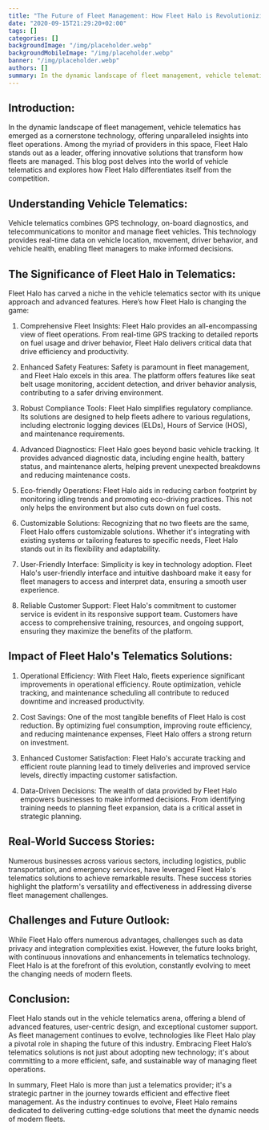 ```yaml
---
title: "The Future of Fleet Management: How Fleet Halo is Revolutionizing Vehicle Telematics"
date: "2020-09-15T21:29:20+02:00"
tags: []
categories: []
backgroundImage: "/img/placeholder.webp"
backgroundMobileImage: "/img/placeholder.webp"
banner: "/img/placeholder.webp"
authors: []
summary: In the dynamic landscape of fleet management, vehicle telematics has emerged as a cornerstone technology, offering unparalleled insights into fleet operations. Among the myriad of providers in this space, Fleet Halo stands out as a leader, offering innovative solutions that transform how fleets are managed. This blog post delves into the world of vehicle telematics and explores how Fleet Halo differentiates itself from the competition.
---
```


## Introduction:

In the dynamic landscape of fleet management, vehicle telematics has emerged as a cornerstone technology, offering unparalleled insights into fleet operations. Among the myriad of providers in this space, Fleet Halo stands out as a leader, offering innovative solutions that transform how fleets are managed. This blog post delves into the world of vehicle telematics and explores how Fleet Halo differentiates itself from the competition.

## Understanding Vehicle Telematics:

Vehicle telematics combines GPS technology, on-board diagnostics, and telecommunications to monitor and manage fleet vehicles. This technology provides real-time data on vehicle location, movement, driver behavior, and vehicle health, enabling fleet managers to make informed decisions.

## The Significance of Fleet Halo in Telematics:

Fleet Halo has carved a niche in the vehicle telematics sector with its unique approach and advanced features. Here’s how Fleet Halo is changing the game:

1. Comprehensive Fleet Insights:
   Fleet Halo provides an all-encompassing view of fleet operations. From real-time GPS tracking to detailed reports on fuel usage and driver behavior, Fleet Halo delivers critical data that drive efficiency and productivity.

2. Enhanced Safety Features:
   Safety is paramount in fleet management, and Fleet Halo excels in this area. The platform offers features like seat belt usage monitoring, accident detection, and driver behavior analysis, contributing to a safer driving environment.

3. Robust Compliance Tools:
   Fleet Halo simplifies regulatory compliance. Its solutions are designed to help fleets adhere to various regulations, including electronic logging devices (ELDs), Hours of Service (HOS), and maintenance requirements.

4. Advanced Diagnostics:
   Fleet Halo goes beyond basic vehicle tracking. It provides advanced diagnostic data, including engine health, battery status, and maintenance alerts, helping prevent unexpected breakdowns and reducing maintenance costs.

5. Eco-friendly Operations:
   Fleet Halo aids in reducing carbon footprint by monitoring idling trends and promoting eco-driving practices. This not only helps the environment but also cuts down on fuel costs.

6. Customizable Solutions:
   Recognizing that no two fleets are the same, Fleet Halo offers customizable solutions. Whether it's integrating with existing systems or tailoring features to specific needs, Fleet Halo stands out in its flexibility and adaptability.

7. User-Friendly Interface:
   Simplicity is key in technology adoption. Fleet Halo's user-friendly interface and intuitive dashboard make it easy for fleet managers to access and interpret data, ensuring a smooth user experience.

8. Reliable Customer Support:
   Fleet Halo's commitment to customer service is evident in its responsive support team. Customers have access to comprehensive training, resources, and ongoing support, ensuring they maximize the benefits of the platform.

## Impact of Fleet Halo's Telematics Solutions:

1. Operational Efficiency:
   With Fleet Halo, fleets experience significant improvements in operational efficiency. Route optimization, vehicle tracking, and maintenance scheduling all contribute to reduced downtime and increased productivity.

2. Cost Savings:
   One of the most tangible benefits of Fleet Halo is cost reduction. By optimizing fuel consumption, improving route efficiency, and reducing maintenance expenses, Fleet Halo offers a strong return on investment.

3. Enhanced Customer Satisfaction:
   Fleet Halo's accurate tracking and efficient route planning lead to timely deliveries and improved service levels, directly impacting customer satisfaction.

4. Data-Driven Decisions:
   The wealth of data provided by Fleet Halo empowers businesses to make informed decisions. From identifying training needs to planning fleet expansion, data is a critical asset in strategic planning.

## Real-World Success Stories:

Numerous businesses across various sectors, including logistics, public transportation, and emergency services, have leveraged Fleet Halo's telematics solutions to achieve remarkable results. These success stories highlight the platform's versatility and effectiveness in addressing diverse fleet management challenges.

## Challenges and Future Outlook:

While Fleet Halo offers numerous advantages, challenges such as data privacy and integration complexities exist. However, the future looks bright, with continuous innovations and enhancements in telematics technology. Fleet Halo is at the forefront of this evolution, constantly evolving to meet the changing needs of modern fleets.

## Conclusion:

Fleet Halo stands out in the vehicle telematics arena, offering a blend of advanced features, user-centric design, and exceptional customer support. As fleet management continues to evolve, technologies like Fleet Halo play a pivotal role in shaping the future of this industry. Embracing Fleet Halo’s telematics solutions is not just about adopting new technology; it's about committing to a more efficient, safe, and sustainable way of managing fleet operations.

In summary, Fleet Halo is more than just a telematics provider; it's a strategic partner in the journey towards efficient and effective fleet management. As the industry continues to evolve, Fleet Halo remains dedicated to delivering cutting-edge solutions that meet the dynamic needs of modern fleets.
